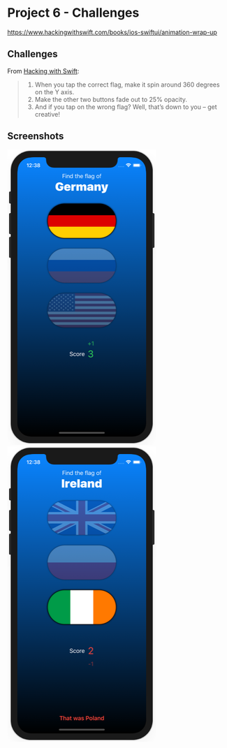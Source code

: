 # Project 6 - Challenges

https://www.hackingwithswift.com/books/ios-swiftui/animation-wrap-up

## Challenges

From [Hacking with Swift](https://www.hackingwithswift.com/books/ios-swiftui/animation-wrap-up):
>1. When you tap the correct flag, make it spin around 360 degrees on the Y axis.
>2. Make the other two buttons fade out to 25% opacity.
>3. And if you tap on the wrong flag? Well, that’s down to you – get creative!

## Screenshots

![screenshot1](screenshots/screen01.png)
![screenshot1](screenshots/screen02.png)
